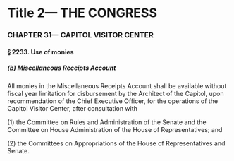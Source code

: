 
# Title 2— THE CONGRESS
### CHAPTER 31— CAPITOL VISITOR CENTER
#### § 2233. Use of monies
##### (b) Miscellaneous Receipts Account

All monies in the Miscellaneous Receipts Account shall be available without fiscal year limitation for disbursement by the Architect of the Capitol, upon recommendation of the Chief Executive Officer, for the operations of the Capitol Visitor Center, after consultation with

(1) the Committee on Rules and Administration of the Senate and the Committee on House Administration of the House of Representatives; and

(2) the Committees on Appropriations of the House of Representatives and Senate.
